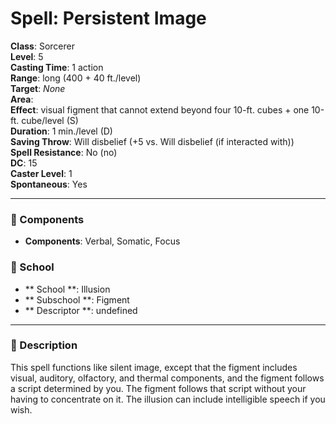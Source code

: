 
# Spell: Persistent Image
**Class**: Sorcerer  
**Level**: 5  
**Casting Time**: 1 action  
**Range**: long (400 + 40 ft./level)  
**Target**: _None_  
**Area**:   
**Effect**: visual figment that cannot extend beyond four 10-ft. cubes + one 10-ft. cube/level (S)  
**Duration**: 1 min./level (D)  
**Saving Throw**: Will disbelief (+5 vs. Will disbelief (if interacted with))  
**Spell Resistance**: No (no)  
**DC**: 15  
**Caster Level**: 1  
**Spontaneous**: Yes

---

### 🔮 Components
- **Components**: Verbal, Somatic, Focus

### 🏫 School
- ** School **: Illusion
- ** Subschool **: Figment
- ** Descriptor **: undefined
---

### 📜 Description
This spell functions like silent image, except that the figment includes visual, auditory, olfactory, and thermal components, and the figment follows a script determined by you. The figment follows that script without your having to concentrate on it. The illusion can include intelligible speech if you wish.
